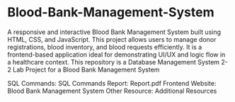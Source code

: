 # Blood-Bank-Management-System
A responsive and interactive Blood Bank Management System built using HTML, CSS, and JavaScript. This project allows users to manage donor registrations, blood inventory, and blood requests efficiently. It is a frontend-based application ideal for demonstrating UI/UX and logic flow in a healthcare context.
This repository is a Database Management System 2-2 Lab Project for a Blood Bank Management System

SQL Commands: SQL Commands
Report: Report.pdf
Frontend Website: Blood Bank Management System
Other Resource: Additional Resources
